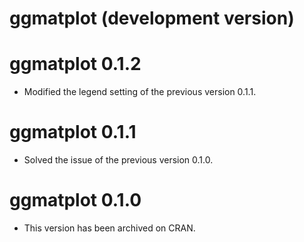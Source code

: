 # ggmatplot (development version)

# ggmatplot 0.1.2

* Modified the legend setting of the previous version 0.1.1.

# ggmatplot 0.1.1

* Solved the issue of the previous version 0.1.0.

# ggmatplot 0.1.0

* This version has been archived on CRAN.
